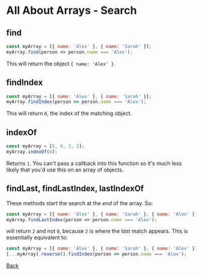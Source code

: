 # All About Arrays - Search

## find

```javascript
const myArray = [{ name: 'Alex' }, { name: 'Sarah' }];
myArray.find(person => person.name === 'Alex');
```

This will return the object `{ name: 'Alex' }`.

## findIndex

```javascript
const myArray = [{ name: 'Alex' }, { name: 'Sarah' }];
myArray.findIndex(person => person.name === 'Alex');
```

This will return `0`, the index of the matching object.

## indexOf

```javascript
const myArray = [5, 8, 3, 2];
myArray.indexOf(8);
```

Returns `1`. You can't pass a callback into this function so it's much less likely that you'd use this on an array of objects.

## findLast, findLastIndex, lastIndexOf

These methods start the search at the *end* of the array. So:

```javascript
const myArray = [{ name: 'Alex' }, { name: 'Sarah' }, { name: 'Alex' }];
myArray.findLastIndex(person => person.name === 'Alex');
```

will return `2` and not `0`, because `2` is where the *last* match appears. This is essentially equivalent to:

```javascript
const myArray = [{ name: 'Alex' }, { name: 'Sarah' }, { name: 'Alex' }];
[...myArray].reverse().findIndex(person => person.name === 'Alex');
```

[Back](./001-introduction.md)
